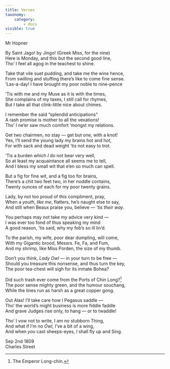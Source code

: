```yaml
---
title: Verses
taxonomy:
    category:
        - docs
visible: true
---
```


<div class="author">Mr Hopner</div>

By Saint Jago! by Jingo! (Greek Miss, for the nine)  
Here is Monday, and this but the second good line,  
Tho’ I feel all agog in the teachest to shine.  
  
Take that vile suet pudding, and take me the wine hence,  
From swilling and stuffing there’s like to come fine sense.  
‘Las-a-day! I have brought my poor noble to nine-pence  
  
’Tis with me and my Muse as it is with the times,  
She complains of my taxes, I still call for rhymes,  
But I take all that clink-little nice about chimes.  
  
I remember the said “splendid anticipations”  
A rash promise is mother to all the vexations!  
Tho’ I ne’er saw much comfort ’mongst my relations.  
  
Get two chairmen, no stay — get but one, with a knot!  
Yes, I’ll send the young lady my brains hot and hot,  
For with sack and dead weight ’tis not easy to trot.  
  
’Tis a burden which *I* do not bear very well,  
So at least my acquaintance all seems me to tell,  
And I bless my small wit that e’en so much can spell.  
  
But a fig for fine wit, and a fig too for brains,  
There’s a chit two feet two, in her noddle contains,  
Twenty ounces of each for my poor twenty grains.  
  
Lady, by not too proud of this compliment, pray,  
When a *youth*, *like me*, flatters, he’s naught else to say,  
And still when Beaux praise you, believe — *’tis their way*.  
  
You perhaps may not take my advice very kind —  
I was ever too fond of thus speaking my mind  
A good reason, ’tis said, why my fob’s so ill lin’d.  
  
To the parish, my wife, poor dear dumpling, will come,  
With my Gigantic brood, Messrs. Fe, Fa, and Fum,  
And my shrimp, like Miss Porden, the size of my thumb.  
  
Don’t you think, *Lady Owl* — in your turn to be free —  
Should you treasure this nonsense, and thus turn the key,  
The poor tea-chest will sigh for its inmate Bohea?  
  
Did such trash ever come from the Ports of Chin Long?[^1]  
The poor sense mighty green, and the humour souchang,  
While the lines run as harsh as a great copper gong.  
  
Out Alas! I’ll take care how I Pegasus saddle —  
Tho’ the world’s might business is more fiddle faddle  
And grave Judges rise only, to hang — or to twaddle!  
  
Tho’ I vow not to write, I am no stubborn Thing,  
And what if I’m no *Owl*, I’ve a bit of a wing,  
And when *you* cast sheeps-eyes, *I* shall fly up and Sing.  
  
Sep 2nd 1809  
Charles Street  
  
[^1]: The Emperor Long-chin.